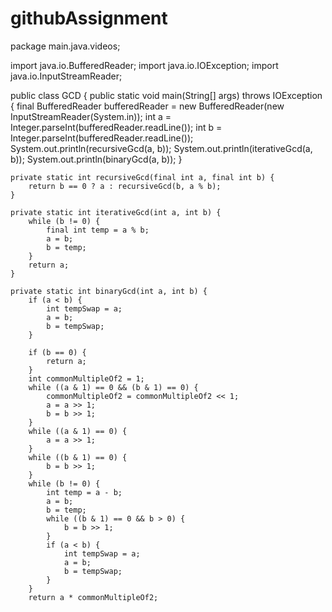 # githubAssignment
package main.java.videos;

import java.io.BufferedReader;
import java.io.IOException;
import java.io.InputStreamReader;

public class GCD {
    public static void main(String[] args) throws IOException {
        final BufferedReader bufferedReader = new BufferedReader(new InputStreamReader(System.in));
        int a = Integer.parseInt(bufferedReader.readLine());
        int b = Integer.parseInt(bufferedReader.readLine());
        System.out.println(recursiveGcd(a, b));
        System.out.println(iterativeGcd(a, b));
        System.out.println(binaryGcd(a, b));
    }

    private static int recursiveGcd(final int a, final int b) {
        return b == 0 ? a : recursiveGcd(b, a % b);
    }

    private static int iterativeGcd(int a, int b) {
        while (b != 0) {
            final int temp = a % b;
            a = b;
            b = temp;
        }
        return a;
    }

    private static int binaryGcd(int a, int b) {
		if (a < b) {
			int tempSwap = a;
			a = b;
			b = tempSwap;
		}
		
        if (b == 0) {
            return a;
        }
        int commonMultipleOf2 = 1;
        while ((a & 1) == 0 && (b & 1) == 0) {
            commonMultipleOf2 = commonMultipleOf2 << 1;
            a = a >> 1;
            b = b >> 1;
        }
        while ((a & 1) == 0) {
            a = a >> 1;
        }
        while ((b & 1) == 0) {
            b = b >> 1;
        }
        while (b != 0) {
            int temp = a - b;
            a = b;
            b = temp;
            while ((b & 1) == 0 && b > 0) {
                b = b >> 1;
            }
            if (a < b) {
                int tempSwap = a;
                a = b;
                b = tempSwap;
            }
        }
        return a * commonMultipleOf2;
